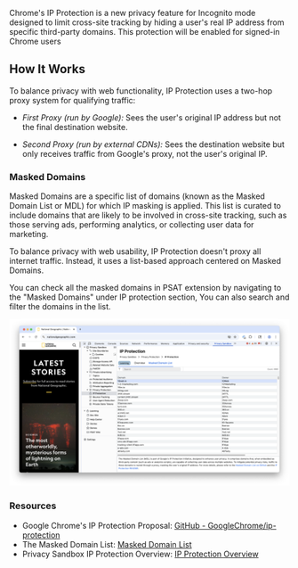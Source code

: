 Chrome's IP Protection is a new privacy feature for Incognito mode designed to limit cross-site tracking by hiding a user's real IP address from specific third-party domains. This protection will be enabled for signed-in Chrome users

## How It Works

To balance privacy with web functionality, IP Protection uses a two-hop proxy system for qualifying traffic:

- *First Proxy (run by Google):* Sees the user's original IP address but not the final destination website.

- *Second Proxy (run by external CDNs):* Sees the destination website but only receives traffic from Google's proxy, not the user's original IP.

### Masked Domains
Masked Domains are a specific list of domains (known as the Masked Domain List or MDL) for which IP masking is applied. This list is curated to include domains that are likely to be involved in cross-site tracking, such as those serving ads, performing analytics, or collecting user data for marketing.

To balance privacy with web usability, IP Protection doesn't proxy all internet traffic. Instead, it uses a list-based approach centered on Masked Domains. 

You can check all the masked domains in PSAT extension by navigating to the "Masked Domains" under IP protection section, You can also search and filter the domains in the list.

<img src="images/ip-protection/psat_v1.0.0_ip_protection_masked_domains_2025_06_30.png" alt="Masked Domains in PSAT" width="1200" />

### Resources

- Google Chrome's IP Protection Proposal: [GitHub - GoogleChrome/ip-protection](https://github.com/GoogleChrome/ip-protection)
- The Masked Domain List: [Masked Domain List](https://github.com/GoogleChrome/ip-protection/blob/main/Masked-Domain-List.md)
- Privacy Sandbox IP Protection Overview: [IP Protection Overview](https://privacysandbox.google.com/protections/ip-protection)
